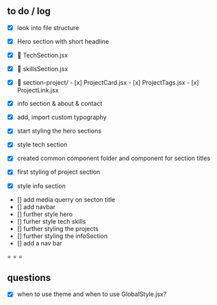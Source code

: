 ## to do / log
- [x] look into file structure

- [x] Hero section with short headline
- [x] 📁 TechSection.jsx 
- [x] 📁 skillsSection.jsx

- [x] 📁 section-project/
      - [x] ProjectCard.jsx
      - [x] ProjectTags.jsx
      - [x] ProjectLink.jsx
- [x] info section & about & contact
- [x] add, import custom typography  
- [x] start styling the hero sections
- [x] style tech section
- [x] created common component folder and component for section titles
- [x] first styling of project section
- [x] style info section
- [] add media querry on secton title
- [] add navbar
- [] further style hero
- [] furher style tech skills
- [] further styling the projects
- [] further styling the infoSection
- [] add a nav bar

= = =

## questions 

- [x] when to use theme and when to use GlobalStyle.jsx? 



